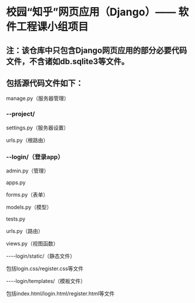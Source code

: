 # 校园“知乎”网页应用（Django）—— 软件工程课小组项目

## 注：该仓库中只包含Django网页应用的部分必要代码文件，不含诸如db.sqlite3等文件。

## 包括源代码文件如下：

manage.py（服务器管理）


### --project/

settings.py（服务器设置）

urls.py（根路由）


### --login/（登录app）
admin.py（管理）

apps.py

forms.py（表单）

models.py（模型）

tests.py

urls.py（路由）

views.py（视图函数）

----login/static/（静态文件）

包括login.css/register.css等文件

----login/templates/（模板文件）

包括index.html/login.html/register.html等文件



